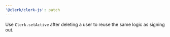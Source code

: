 ```yaml
---
'@clerk/clerk-js': patch
---
```


Use `Clerk.setActive` after deleting a user to reuse the same logic as signing out.
